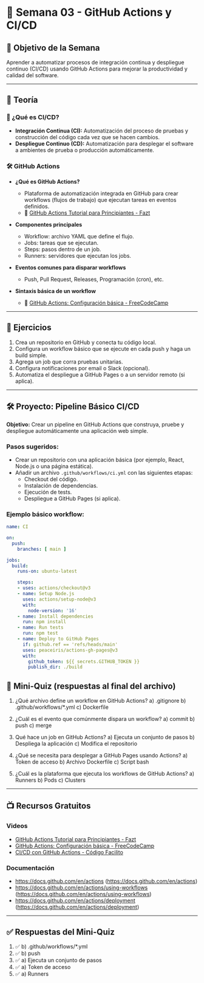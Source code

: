 # 📅 Semana 03 - GitHub Actions y CI/CD

## 🎯 Objetivo de la Semana
Aprender a automatizar procesos de integración continua y despliegue continuo (CI/CD) usando GitHub Actions para mejorar la productividad y calidad del software.

---

## 📘 Teoría

### 🔄 ¿Qué es CI/CD?

- **Integración Continua (CI):** Automatización del proceso de pruebas y construcción del código cada vez que se hacen cambios.
- **Despliegue Continuo (CD):** Automatización para desplegar el software a ambientes de prueba o producción automáticamente.

### 🛠 GitHub Actions

- **¿Qué es GitHub Actions?**
  - Plataforma de automatización integrada en GitHub para crear workflows (flujos de trabajo) que ejecutan tareas en eventos definidos.
  - 🎥 [GitHub Actions Tutorial para Principiantes - Fazt](https://www.youtube.com/watch?v=R8_veQiYBjI)

- **Componentes principales**
  - Workflow: archivo YAML que define el flujo.
  - Jobs: tareas que se ejecutan.
  - Steps: pasos dentro de un job.
  - Runners: servidores que ejecutan los jobs.

- **Eventos comunes para disparar workflows**
  - Push, Pull Request, Releases, Programación (cron), etc.

- **Sintaxis básica de un workflow**
  - 🎥 [GitHub Actions: Configuración básica - FreeCodeCamp](https://www.youtube.com/watch?v=0yWAtQ6wYNM)

---

## 🧪 Ejercicios

1. Crea un repositorio en GitHub y conecta tu código local.
2. Configura un workflow básico que se ejecute en cada push y haga un build simple.
3. Agrega un job que corra pruebas unitarias.
4. Configura notificaciones por email o Slack (opcional).
5. Automatiza el despliegue a GitHub Pages o a un servidor remoto (si aplica).

---

## 🛠 Proyecto: Pipeline Básico CI/CD

**Objetivo:** Crear un pipeline en GitHub Actions que construya, pruebe y despliegue automáticamente una aplicación web simple.

### Pasos sugeridos:

- Crear un repositorio con una aplicación básica (por ejemplo, React, Node.js o una página estática).
- Añadir un archivo `.github/workflows/ci.yml` con las siguientes etapas:
  - Checkout del código.
  - Instalación de dependencias.
  - Ejecución de tests.
  - Despliegue a GitHub Pages (si aplica).
  
### Ejemplo básico workflow:
```yaml
name: CI

on:
  push:
    branches: [ main ]

jobs:
  build:
    runs-on: ubuntu-latest

    steps:
    - uses: actions/checkout@v3
    - name: Setup Node.js
      uses: actions/setup-node@v3
      with:
        node-version: '16'
    - name: Install dependencies
      run: npm install
    - name: Run tests
      run: npm test
    - name: Deploy to GitHub Pages
      if: github.ref == 'refs/heads/main'
      uses: peaceiris/actions-gh-pages@v3
      with:
        github_token: ${{ secrets.GITHUB_TOKEN }}
        publish_dir: ./build
```

## 🎯 Mini-Quiz (respuestas al final del archivo)

1. ¿Qué archivo define un workflow en GitHub Actions?
   a) .gitignore
   b) .github/workflows/*.yml
   c) Dockerfile

2. ¿Cuál es el evento que comúnmente dispara un workflow?
   a) commit
   b) push
   c) merge  

3. Qué hace un job en GitHub Actions?
   a) Ejecuta un conjunto de pasos 
   b) Despliega la aplicación
   c) Modifica el repositorio  

4. ¿Qué se necesita para desplegar a GitHub Pages usando Actions?
   a) Token de acceso
   b) Archivo Dockerfile
   c) Script bash  

5. ¿Cuál es la plataforma que ejecuta los workflows de GitHub Actions?
   a) Runners
   b) Pods
   c) Clusters  

---
## 📺 Recursos Gratuitos

### Videos
- [GitHub Actions Tutorial para Principiantes - Fazt](https://www.youtube.com/watch?v=R8_veQiYBjI)
- [GitHub Actions: Configuración básica - FreeCodeCamp](https://www.youtube.com/watch?v=0yWAtQ6wYNM)
- [CI/CD con GitHub Actions - Código Facilito](https://www.youtube.com/watch?v=qX3DLD9nF0A)


### Documentación
- https://docs.github.com/en/actions (https://docs.github.com/en/actions)
- https://docs.github.com/en/actions/using-workflows (https://docs.github.com/en/actions/using-workflows)
- https://docs.github.com/en/actions/deployment (https://docs.github.com/en/actions/deployment)

---

## ✅ Respuestas del Mini-Quiz
1. ✅ b) .github/workflows/*.yml 
2. ✅ b) push  
3. ✅ a) Ejecuta un conjunto de pasos  
4. ✅ a) Token de acceso  
5. ✅ a) Runners

